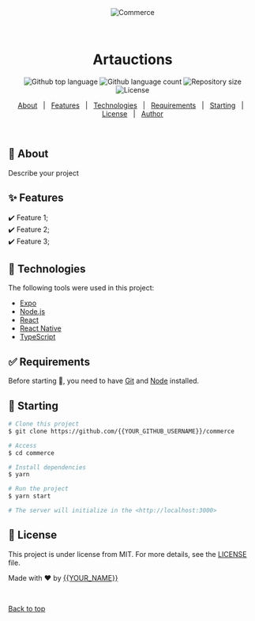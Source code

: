 <div align="center" id="top"> 
  <img src="./.github/app.gif" alt="Commerce" />

&#xa0;

  <!-- <a href="https://commerce.netlify.app">Demo</a> -->
</div>

<h1 align="center">Artauctions</h1>

<p align="center">
  <img alt="Github top language" src="https://img.shields.io/github/languages/top/{{YOUR_GITHUB_USERNAME}}/commerce?color=56BEB8">

  <img alt="Github language count" src="https://img.shields.io/github/languages/count/{{YOUR_GITHUB_USERNAME}}/commerce?color=56BEB8">

  <img alt="Repository size" src="https://img.shields.io/github/repo-size/{{YOUR_GITHUB_USERNAME}}/commerce?color=56BEB8">

  <img alt="License" src="https://img.shields.io/github/license/{{YOUR_GITHUB_USERNAME}}/commerce?color=56BEB8">

  <!-- <img alt="Github issues" src="https://img.shields.io/github/issues/{{YOUR_GITHUB_USERNAME}}/commerce?color=56BEB8" /> -->

  <!-- <img alt="Github forks" src="https://img.shields.io/github/forks/{{YOUR_GITHUB_USERNAME}}/commerce?color=56BEB8" /> -->

  <!-- <img alt="Github stars" src="https://img.shields.io/github/stars/{{YOUR_GITHUB_USERNAME}}/commerce?color=56BEB8" /> -->
</p>

<!-- Status -->

<!-- <h4 align="center">
	🚧  Commerce 🚀 Under construction...  🚧
</h4>

<hr> -->

<p align="center">
  <a href="#dart-about">About</a> &#xa0; | &#xa0; 
  <a href="#sparkles-features">Features</a> &#xa0; | &#xa0;
  <a href="#rocket-technologies">Technologies</a> &#xa0; | &#xa0;
  <a href="#white_check_mark-requirements">Requirements</a> &#xa0; | &#xa0;
  <a href="#checkered_flag-starting">Starting</a> &#xa0; | &#xa0;
  <a href="#memo-license">License</a> &#xa0; | &#xa0;
  <a href="https://github.com/{{YOUR_GITHUB_USERNAME}}" target="_blank">Author</a>
</p>

<br>

## :dart: About

Describe your project

## :sparkles: Features

:heavy_check_mark: Feature 1;\
:heavy_check_mark: Feature 2;\
:heavy_check_mark: Feature 3;

## :rocket: Technologies

The following tools were used in this project:

- [Expo](https://expo.io/)
- [Node.js](https://nodejs.org/en/)
- [React](https://pt-br.reactjs.org/)
- [React Native](https://reactnative.dev/)
- [TypeScript](https://www.typescriptlang.org/)

## :white_check_mark: Requirements

Before starting :checkered_flag:, you need to have [Git](https://git-scm.com) and [Node](https://nodejs.org/en/) installed.

## :checkered_flag: Starting

```bash
# Clone this project
$ git clone https://github.com/{{YOUR_GITHUB_USERNAME}}/commerce

# Access
$ cd commerce

# Install dependencies
$ yarn

# Run the project
$ yarn start

# The server will initialize in the <http://localhost:3000>
```

## :memo: License

This project is under license from MIT. For more details, see the [LICENSE](LICENSE.md) file.

Made with :heart: by <a href="https://github.com/{{YOUR_GITHUB_USERNAME}}" target="_blank">{{YOUR_NAME}}</a>

&#xa0;

<a href="#top">Back to top</a>
